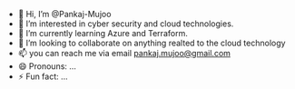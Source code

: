 - 👋 Hi, I’m @Pankaj-Mujoo
- 👀 I’m interested in cyber security and cloud technologies.
- 🌱 I’m currently learning Azure and Terraform.
- 💞️ I’m looking to collaborate on anything realted to the cloud technology
- 📫 you can reach me via email pankaj.mujoo@gmail.com
- 😄 Pronouns: ...
- ⚡ Fun fact: ...

<!---
Pankaj-Mujoo/Pankaj-Mujoo is a ✨ special ✨ repository because its `README.md` (this file) appears on your GitHub profile.
You can click the Preview link to take a look at your changes.
--->
